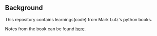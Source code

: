 ## Background
This repository contains learnings(code) from Mark Lutz's python books.

Notes from the book can be found [here](https://docs.python.org/3/library/re.html#). 
